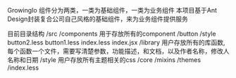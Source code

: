 GrowingIo 组件分为两类，一类为基础组件，一类为业务组件
本项目基于Ant Design封装复合公司自己风格的基础组件，来为业务组件提供服务

目前目录结构
/src
  /components 用于存放所有的component
    /button
      /style
        button2.less
        button1.less
        index.less
      index.jsx
  /library    用户存放所有的库函数, 每个函数一个文件，需要写清楚参数，功能描述，和文档，以及作者名称，修改人名称和日期
  /style      用户存放所有主题相关的css
    /core
    /mixins
    /themes
    /index.less
